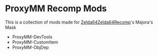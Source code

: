 # ProxyMM Recomp Mods
This is a collection of mods made for [Zelda64Zelda64Recomp](https://github.com/Zelda64Recomp/Zelda64Recomp)'s Majora's Mask

- ProxyMM-DevTools
- ProxyMM-CustomItem
- ProxyMM-ObjDep
